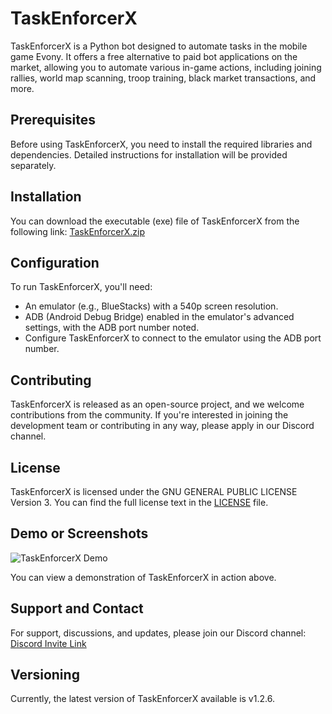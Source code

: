 # TaskEnforcerX

TaskEnforcerX is a Python bot designed to automate tasks in the mobile game Evony. It offers a free alternative to paid bot applications on the market, allowing you to automate various in-game actions, including joining rallies, world map scanning, troop training, black market transactions, and more.

## Prerequisites

Before using TaskEnforcerX, you need to install the required libraries and dependencies. Detailed instructions for installation will be provided separately.

## Installation

You can download the executable (exe) file of TaskEnforcerX from the following link: [TaskEnforcerX.zip](https://github.com/evsahal/TaskEnforcerX/releases/download/tex_v1.2.6/TEX_v1.2.6.zip)

## Configuration

To run TaskEnforcerX, you'll need:
- An emulator (e.g., BlueStacks) with a 540p screen resolution.
- ADB (Android Debug Bridge) enabled in the emulator's advanced settings, with the ADB port number noted.
- Configure TaskEnforcerX to connect to the emulator using the ADB port number.

## Contributing

TaskEnforcerX is released as an open-source project, and we welcome contributions from the community. If you're interested in joining the development team or contributing in any way, please apply in our Discord channel.

## License

TaskEnforcerX is licensed under the GNU GENERAL PUBLIC LICENSE Version 3. You can find the full license text in the [LICENSE](LICENSE) file.

## Demo or Screenshots

![TaskEnforcerX Demo](https://github.com/evsahal/TaskEnforcerX/blob/main/demo.gif)

You can view a demonstration of TaskEnforcerX in action above.

## Support and Contact

For support, discussions, and updates, please join our Discord channel: [Discord Invite Link](https://discord.gg/CPCcxRQn2B)

## Versioning

Currently, the latest version of TaskEnforcerX available is v1.2.6.
